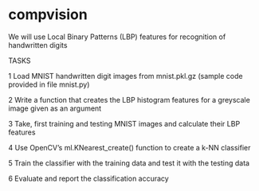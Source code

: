 # compvision

We will use Local Binary Patterns (LBP) features for recognition of handwritten digits

TASKS

1 Load MNIST handwritten digit images from mnist.pkl.gz (sample code provided in file mnist.py)

2 Write a function that creates the LBP histogram features for a greyscale image given as an argument

3 Take, first training and testing MNIST images and calculate their LBP features

4 Use OpenCV’s ml.KNearest_create() function to create a k-NN classifier

5 Train the classifier with the training data and test it with the testing data

6 Evaluate and report the classification accuracy



